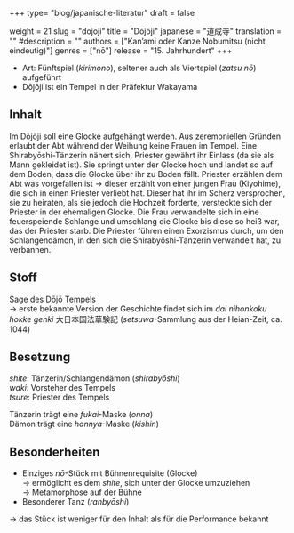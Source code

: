 +++
type= "blog/japanische-literatur"
draft = false

weight = 21
slug = "dojoji"
title = "Dōjōji"
japanese = "道成寺"
translation = ""
#description = ""
authors = ["Kan’ami oder Kanze Nobumitsu (nicht eindeutig)"]
genres = ["nō"]
release = "15. Jahrhundert"
+++

- Art: Fünftspiel (_kirimono_), seltener auch als Viertspiel (_zatsu nō_) aufgeführt
- Dōjōji ist ein Tempel in der Präfektur Wakayama

## Inhalt

Im Dōjōji soll eine Glocke aufgehängt werden. Aus zeremoniellen Gründen erlaubt der Abt während der Weihung keine Frauen im Tempel. Eine Shirabyōshi-Tänzerin nähert sich, Priester gewährt ihr Einlass (da sie als Mann gekleidet ist). Sie springt unter der Glocke hoch und landet so auf dem Boden, dass die Glocke über ihr zu Boden fällt. Priester erzählen dem Abt was vorgefallen ist -> dieser erzählt von einer jungen Frau (Kiyohime), die sich in einen Priester verliebt hat. Dieser hat ihr im Scherz versprochen, sie zu heiraten, als sie jedoch die Hochzeit forderte, versteckte sich der Priester in der ehemaligen Glocke. Die Frau verwandelte sich in eine feuerspeiende Schlange und umschlang die Glocke bis diese so heiß war, das der Priester starb. Die Priester führen einen Exorzismus durch, um den Schlangendämon, in den sich die Shirabyōshi-Tänzerin verwandelt hat, zu verbannen.

## Stoff

Sage des Dōjō Tempels  
-> erste bekannte Version der Geschichte findet sich im _dai nihonkoku hokke genki_ 大日本国法華験記 (_setsuwa_-Sammlung aus der Heian-Zeit, ca. 1044)

## Besetzung

_shite_: Tänzerin/Schlangendämon (_shirabyōshi_)  
_waki_: Vorsteher des Tempels  
_tsure_: Priester des Tempels

Tänzerin trägt eine _fukai_-Maske (_onna_)  
Dämon trägt eine _hannya_-Maske (_kishin_)

## Besonderheiten

- Einziges _nō_-Stück mit Bühnenrequisite (Glocke)  
-> ermöglicht es dem _shite_, sich unter der Glocke umzuziehen  
-> Metamorphose auf der Bühne
- Besonderer Tanz (_ranbyōshi_)

-> das Stück ist weniger für den Inhalt als für die Performance bekannt
